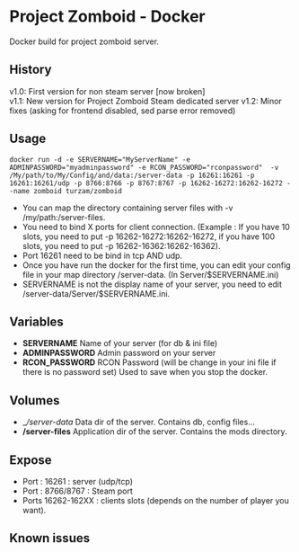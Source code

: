 # Project Zomboid - Docker

Docker build for project zomboid server.

## History

v1.0: First version for non steam server [now broken]  
v1.1: New version for Project Zomboid Steam dedicated server
v1.2: Minor fixes (asking for frontend disabled, sed parse error removed)

## Usage
`docker run -d -e SERVERNAME="MyServerName" -e ADMINPASSWORD="myadminpassword" -e RCON_PASSWORD="rconpassword"  -v /My/path/to/My/Config/and/data:/server-data -p 16261:16261 -p 16261:16261/udp -p 8766:8766 -p 8767:8767 -p 16262-16272:16262-16272 --name zomboid turzam/zomboid`

- You can map the directory containing server files with -v /my/path:/server-files.  
- You need to bind X ports for client connection. (Example : If you have 10 slots, you need to put -p 16262-16272:16262-16272, if you have 100 slots, you need to put -p 16262-16362:16262-16362).
- Port 16261 need to be bind in tcp AND udp.
- Once you have run the docker for the first time, you can edit your config file in your map directory /server-data. (In Server/$SERVERNAME.ini)
- SERVERNAME is not the display name of your server, you need to edit /server-data/Server/$SERVERNAME.ini.

## Variables
+ __SERVERNAME__
Name of your server (for db & ini file)
+ __ADMINPASSWORD__
Admin password on your server
+ __RCON_PASSWORD__
RCON Password (will be change in your ini file if there is no password set)
Used to save when you stop the docker.

## Volumes
+ __/server-data_
Data dir of the server. Contains db, config files...
+ __/server-files__
Application dir of the server. Contains the mods directory.

## Expose
+ Port : 16261 : server (udp/tcp)
+ Port : 8766/8767 : Steam port
+ Ports 16262-162XX : clients slots (depends on the number of player you want).

## Known issues

